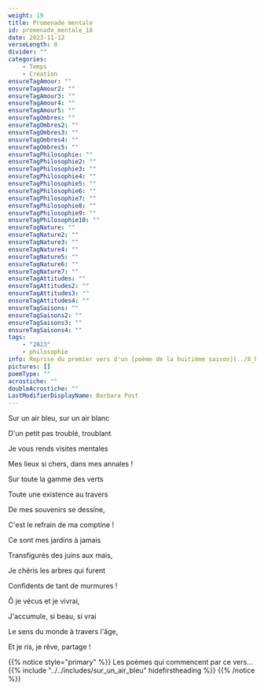 ```yaml
---
weight: 19
title: Promenade mentale
id: promenade_mentale_18
date: 2023-11-12
verseLength: 8
divider: ""
categories:
    - Temps
    - Création
ensureTagAmour: ""
ensureTagAmour2: ""
ensureTagAmour3: ""
ensureTagAmour4: ""
ensureTagAmour5: ""
ensureTagOmbres: ""
ensureTagOmbres2: ""
ensureTagOmbres3: ""
ensureTagOmbres4: ""
ensureTagOmbres5: ""
ensureTagPhilosophie: ""
ensureTagPhilosophie2: ""
ensureTagPhilosophie3: ""
ensureTagPhilosophie4: ""
ensureTagPhilosophie5: ""
ensureTagPhilosophie6: ""
ensureTagPhilosophie7: ""
ensureTagPhilosophie8: ""
ensureTagPhilosophie9: ""
ensureTagPhilosophie10: ""
ensureTagNature: ""
ensureTagNature2: ""
ensureTagNature3: ""
ensureTagNature4: ""
ensureTagNature5: ""
ensureTagNature6: ""
ensureTagNature7: ""
ensureTagAttitudes: ""
ensureTagAttitudes2: ""
ensureTagAttitudes3: ""
ensureTagAttitudes4: ""
ensureTagSaisons: ""
ensureTagSaisons2: ""
ensureTagSaisons3: ""
ensureTagSaisons4: ""
tags:
    - "2023"
    - philosophie
info: Reprise du premier vers d'un [poème de la huitième saison](../8_huitieme_saison/sur_un_air)
pictures: []
poemType: ""
acrostiche: ""
doubleAcrostiche: ""
LastModifierDisplayName: Barbara Post
---
```

Sur un air bleu, sur un air blanc

D'un petit pas troublé, troublant

Je vous rends visites mentales

Mes lieux si chers, dans mes annales !

Sur toute la gamme des verts

Toute une existence au travers

De mes souvenirs se dessine,

C'est le refrain de ma comptine !

Ce sont mes jardins à jamais

Transfigurés des juins aux mais,

Je chéris les arbres qui furent

Confidents de tant de murmures !

Ô je vécus et je vivrai,

J'accumule, si beau, si vrai

Le sens du monde à travers l'âge,

Et je ris, je rêve, partage !

{{% notice style="primary" %}}
Les poèmes qui commencent par ce vers...
{{% include "../../includes/sur_un_air_bleu" hidefirstheading %}}
{{% /notice %}}